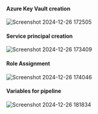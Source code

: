 
#### Azure Key Vault creation
![Screenshot 2024-12-26 172505](https://github.com/user-attachments/assets/eb82630f-805c-4a7c-8ea9-aeaa5e947ac0)

#### Service principal creation

![Screenshot 2024-12-26 173409](https://github.com/user-attachments/assets/ebac397b-0c48-4903-be13-382e989a185e)

#### Role Assignment
![Screenshot 2024-12-26 174046](https://github.com/user-attachments/assets/d8eb4f01-9077-4339-a6b4-6e034acba2de)

#### Variables for pipeline
![Screenshot 2024-12-26 181834](https://github.com/user-attachments/assets/d79a538b-67c8-4f3b-a6df-28bbd446b35a)
